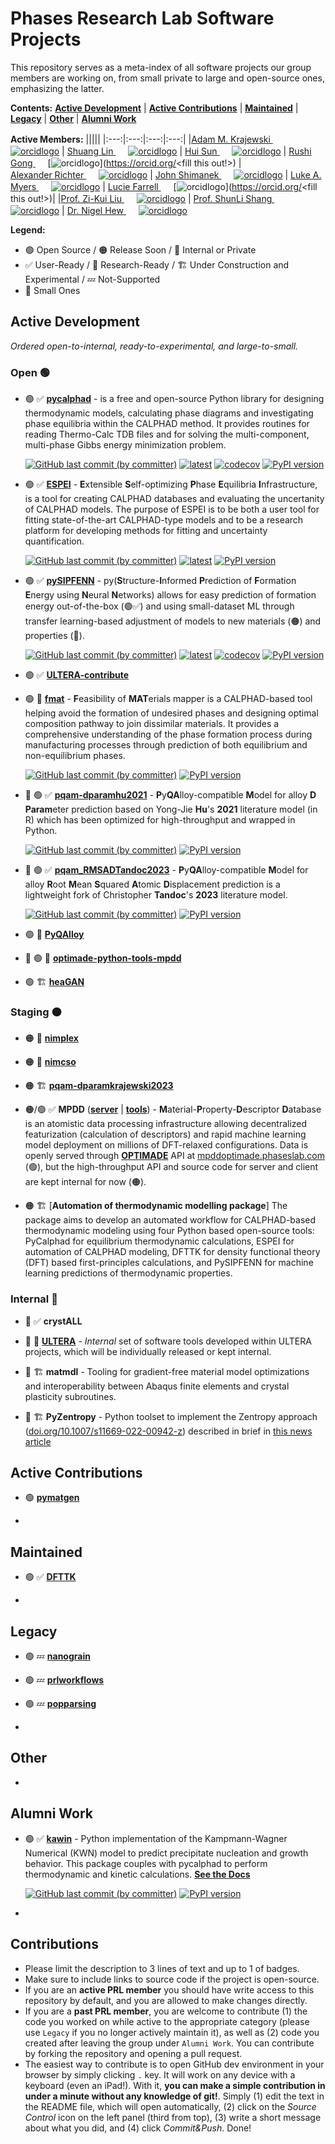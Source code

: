 # Phases Research Lab Software Projects
This repository serves as a meta-index of all software projects our group members are working on, from small private to large and open-source ones, emphasizing the latter.

**Contents:**
[**Active Development**](#Active-Development)  |  [**Active Contributions**](#Active-Contributions)  |  [**Maintained**](#Maintained)  |  [**Legacy**](#Legacy)  |  [**Other**](#Other)  |  [**Alumni Work**](#Alumni-Work)


**Active Members:**
|||||
|:---:|:---:|:---:|:---:|
|[Adam M. Krajewski <img src="https://raw.githubusercontent.com/FortAwesome/Font-Awesome/6.x/svgs/brands/github.svg" width="16" height="16">](https://github.com/amkrajewski) [![orcidlogo](https://info.orcid.org/wp-content/uploads/2019/11/orcid_16x16.png)](https://orcid.org/0000-0002-2266-0099)      |    [Shuang Lin <img src="https://raw.githubusercontent.com/FortAwesome/Font-Awesome/6.x/svgs/brands/github.svg" width="16" height="16">](https://github.com/ShuangLin212) [![orcidlogo](https://info.orcid.org/wp-content/uploads/2019/11/orcid_16x16.png)](https://orcid.org/<0009-0001-4154-4819>)     |    [Hui Sun <img src="https://raw.githubusercontent.com/FortAwesome/Font-Awesome/6.x/svgs/brands/github.svg" width="16" height="16">](https://github.com/HUISUN24) [![orcidlogo](https://info.orcid.org/wp-content/uploads/2019/11/orcid_16x16.png)](https://orcid.org/<0009-0000-3667-2165>)    |  [Rushi Gong <img src="https://raw.githubusercontent.com/FortAwesome/Font-Awesome/6.x/svgs/brands/github.svg" width="16" height="16">](https://github.com/RushiGong) [![orcidlogo](https://info.orcid.org/wp-content/uploads/2019/11/orcid_16x16.png)](https://orcid.org/<fill this out!>)  |  
[Alexander Richter <img src="https://raw.githubusercontent.com/FortAwesome/Font-Awesome/6.x/svgs/brands/github.svg" width="16" height="16">](https://github.com/amr8004) [![orcidlogo](https://info.orcid.org/wp-content/uploads/2019/11/orcid_16x16.png)](https://orcid.org/0000-0003-1253-1071)  |  [John Shimanek <img src="https://raw.githubusercontent.com/FortAwesome/Font-Awesome/6.x/svgs/brands/github.svg" width="16" height="16">](https://github.com/shimanek) [![orcidlogo](https://info.orcid.org/wp-content/uploads/2019/11/orcid_16x16.png)](https://orcid.org/0000-0002-2775-8466)  |  [Luke A. Myers <img src="https://raw.githubusercontent.com/FortAwesome/Font-Awesome/6.x/svgs/brands/github.svg" width="16" height="16">](https://github.com/lukeamyers) [![orcidlogo](https://info.orcid.org/wp-content/uploads/2019/11/orcid_16x16.png)](https://orcid.org/0009-0003-0823-0871)  |  [Lucie Farrell <img src="https://raw.githubusercontent.com/FortAwesome/Font-Awesome/6.x/svgs/brands/github.svg" width="16" height="16">](https://github.com/lucie-farrell) [![orcidlogo](https://info.orcid.org/wp-content/uploads/2019/11/orcid_16x16.png)](https://orcid.org/<fill this out!>)|
|[Prof. Zi-Kui Liu <img src="https://raw.githubusercontent.com/FortAwesome/Font-Awesome/6.x/svgs/brands/github.svg" width="16" height="16">](https://github.com/zikuiliu) [![orcidlogo](https://info.orcid.org/wp-content/uploads/2019/11/orcid_16x16.png)](https://orcid.org/0000-0003-3346-3696)   |   [Prof. ShunLi Shang <img src="https://raw.githubusercontent.com/FortAwesome/Font-Awesome/6.x/svgs/brands/github.svg" width="16" height="16">](https://github.com/shunlishang) [![orcidlogo](https://info.orcid.org/wp-content/uploads/2019/11/orcid_16x16.png)](https://orcid.org/0000-0002-6524-8897)  |  [Dr. Nigel Hew <img src="https://raw.githubusercontent.com/FortAwesome/Font-Awesome/6.x/svgs/brands/github.svg" width="16" height="16">](https://github.com/nhew1994) [![orcidlogo](https://info.orcid.org/wp-content/uploads/2019/11/orcid_16x16.png)](https://orcid.org/0000-0003-1374-4589)


**Legend:**
- 🟢 Open Source / 🟠 Release Soon / 🔴 Internal or Private
- ✅ User-Ready / 🔬 Research-Ready / 🏗 Under Construction and Experimental / 💤 Not-Supported
- 🤏 Small Ones

## Active Development

_Ordered open-to-internal, ready-to-experimental, and large-to-small._

### Open 🟢

- 🟢 ✅ [**pycalphad**](https://github.com/pycalphad/pycalphad) - is a free and open-source Python library for designing thermodynamic models, calculating phase diagrams and investigating phase equilibria within the CALPHAD method. It provides routines for reading Thermo-Calc TDB files and for solving the multi-component, multi-phase Gibbs energy minimization problem.

  [![GitHub last commit (by committer)](https://img.shields.io/github/last-commit/pycalphad/pycalphad?label=Last%20Commit)](https://github.com/pycalphad/pycalphad)
  [![latest](https://img.shields.io/badge/Read%20The%20Docs-Latest-green)](https://pycalphad.org/docs/latest/)
  [![codecov](https://codecov.io/gh/pycalphad/pycalphad/branch/develop/graph/badge.svg?token=Fu7FJZeJu0)](https://codecov.io/gh/pycalphad/pycalphad)
  [![PyPI version](https://badge.fury.io/py/pycalphad.svg)](https://pypi.org/project/pycalphad)

- 🟢 ✅ [**ESPEI**](https://github.com/PhasesResearchLab/ESPEI) - **E**xtensible **S**elf-optimizing **P**hase **E**quilibria **I**nfrastructure, is a tool for creating CALPHAD databases and evaluating the uncertanity of CALPHAD models. The purpose of ESPEI is to be both a user tool for fitting state-of-the-art CALPHAD-type models and to be a research platform for developing methods for fitting and uncertainty quantification.

  [![GitHub last commit (by committer)](https://img.shields.io/github/last-commit/PhasesResearchLab/ESPEI?label=Last%20Commit)](https://github.com/PhasesResearchLab/ESPEI)
  [![latest](https://img.shields.io/badge/Read%20The%20Docs-Latest-green)](https://espei.org/en/latest/)
  [![PyPI version](https://badge.fury.io/py/espei.svg)](https://pypi.org/project/espei)

- 🟢 ✅ [**pySIPFENN**](https://github.com/PhasesResearchLab/pySIPFENN) - py(**S**tructure-**I**nformed **P**rediction of **F**ormation **E**nergy using **N**eural **N**etworks) allows for easy prediction of formation energy out-of-the-box (🟢✅) and using small-dataset ML through transfer learning-based adjustment of models to new materials (🟠) and properties (🔴).

  [![GitHub last commit (by committer)](https://img.shields.io/github/last-commit/PhasesResearchLab/pysipfenn?label=Last%20Commit)](https://github.com/PhasesResearchLab/pySIPFENN)
  [![latest](https://img.shields.io/badge/Read%20The%20Docs-Latest-green)](https://pysipfenn.readthedocs.io/en/latest/)
  [![codecov](https://codecov.io/gh/PhasesResearchLab/pySIPFENN/branch/main/graph/badge.svg?token=S2J0KR0WKQ)](https://codecov.io/gh/PhasesResearchLab/pySIPFENN)
  [![PyPI version](https://badge.fury.io/py/pysipfenn.svg)](https://pypi.org/project/pysipfenn)


- 🟢 ✅ [**ULTERA-contribute**](https://github.com/PhasesResearchLab/ULTERA-contribute)

- 🟢 🔬 [**fmat**](https://github.com/HUISUN24/feasibility_map) - **F**easibility of **MAT**erials mapper is a CALPHAD-based tool helping avoid the formation of undesired phases and designing optimal composition pathway to join dissimilar materials. It provides a comprehensive understanding of the phase formation process during manufacturing processes through prediction of both equilibrium and non-equilibrium phases.

  [![GitHub last commit (by committer)](https://img.shields.io/github/last-commit/HUISUN24/feasibility_map?label=Last%20Commit)](https://github.com/HUISUN24/feasibility_map)
  [![PyPI version](https://badge.fury.io/py/fmat.svg)](https://pypi.org/project/fmat)

- 🤏 🟢 ✅ [**pqam-dparamhu2021**](https://github.com/amkrajewski/pqam-dparamhu2021) - **P**y**QA**lloy-compatible **M**odel for alloy **D** **Param**eter prediction based on Yong-Jie **Hu**'s **2021** literature model (in R) which has been optimized for high-throughput and wrapped in Python.

  [![GitHub last commit (by committer)](https://img.shields.io/github/last-commit/amkrajewski/pqam-dparamhu2021?label=Last%20Commit)](https://github.com/amkrajewski/pqam-dparamhu2021)
  [![PyPI version](https://badge.fury.io/py/pqam-dparamhu2021.svg)](https://pypi.org/project/pqam-dparamhu2021)

- 🤏 🟢 ✅ [**pqam_RMSADTandoc2023**](https://github.com/amkrajewski/pqam-dparamhu2021) - **P**y**QA**lloy-compatible **M**odel for alloy **R**oot **M**ean **S**quared **A**tomic **D**isplacement prediction is a lightweight fork of Christopher **Tandoc**'s **2023** literature model.

  [![GitHub last commit (by committer)](https://img.shields.io/github/last-commit/amkrajewski/pqam_RMSADTandoc2023?label=Last%20Commit)](https://github.com/amkrajewski/pqam_RMSADTandoc2023)
  [![PyPI version](https://badge.fury.io/py/pqam_RMSADTandoc2023.svg)](https://pypi.org/project/pqam_RMSADTandoc2023)

- 🟢 🔬 [**PyQAlloy**](https://github.com/PhasesResearchLab/PyQAlloy)

- 🤏 🟢 🔬 [**optimade-python-tools-mpdd**](https://github.com/PhasesResearchLab/optimade-python-tools-mpdd)

- 🟢 🏗 [**heaGAN**](https://github.com/amkrajewski/cGAN_demo)

### Staging 🟠

- 🟠 🔬 [**nimplex**](https://github.com/amkrajewski/nimplex)

- 🟠 🔬 [**nimcso**](https://github.com/amkrajewski/nimcso)

- 🟠 🏗 [**pqam-dparamkrajewski2023**](https://github.com/amkrajewski/pqam-dparamkrajewski2023)

- 🟠/🟢 ✅ **MPDD** ([**server**](https://github.com/PhasesResearchLab/MPDD-server) | [**tools**](https://github.com/PhasesResearchLab/MPDD-OPTIMADE)) - **M**aterial-**P**roperty-**D**escriptor **D**atabase is an atomistic data processing infrastructure allowing decentralized featurization (calculation of descriptors) and rapid machine learning model deployment on millions of DFT-relaxed configurations. Data is openly served through [**OPTIMADE**](https://github.com/Materials-Consortia/OPTIMADE) API at [mpddoptimade.phaseslab.com](http://mpddoptimade.phaseslab.com/) (🟢), but the high-throughput API and source code for server and client are kept internal for now (🟠). 

- 🟠 🏗 [**Automation of thermodynamic modelling package**] The package aims to develop an automated workflow for CALPHAD-based thermodynamic modeling using four Python based open-source tools: PyCalphad for equilibrium thermodynamic calculations, ESPEI for automation of CALPHAD modeling, DFTTK for density functional theory (DFT) based first-principles calculations, and PySIPFENN for machine learning predictions of thermodynamic properties.
### Internal 🔴

- 🔴 ✅ **crystALL**

- 🔴 🔬 [**ULTERA**](https://github.com/PhasesResearchLab/ULTERA) - _Internal_ set of software tools developed within ULTERA projects, which will be individually released or kept internal.

- 🔴 🏗 **matmdl** - Tooling for gradient-free material model optimizations and interoperability between Abaqus finite elements and crystal plasticity subroutines.

- 🔴 🏗 **PyZentropy** - Python toolset to implement the Zentropy approach ([doi.org/10.1007/s11669-022-00942-z](https://doi.org/10.1007/s11669-022-00942-z)) described in brief in [this news article](https://www.psu.edu/news/materials-research-institute/story/zentropy-and-art-creating-new-ferroelectric-materials/)
  

## Active Contributions

- 🟢 [**pymatgen**](https://github.com/amkrajewski/pymatgen)

- 


## Maintained

- 🟢 ✅ [**DFTTK**](https://github.com/PhasesResearchLab/dfttk)

- 


## Legacy

- 🟢 💤 [**nanograin**](https://github.com/PhasesResearchLab/nanograin)

- 🟢 💤 [**prlworkflows**](https://github.com/PhasesResearchLab/prlworkflows)

- 🟢 💤 [**popparsing**](https://github.com/PhasesResearchLab/popparsing)

- 



## Other

-



## Alumni Work

- 🟢 ✅ [**kawin**](https://github.com/materialsgenomefoundation/kawin) - Python implementation of the Kampmann-Wagner Numerical (KWN) model to predict precipitate nucleation and growth behavior. This package couples with pycalphad to perform thermodynamic and kinetic calculations. [**See the Docs**](https://kawin.org/)

  [![GitHub last commit (by committer)](https://img.shields.io/github/last-commit/materialsgenomefoundation/kawin?label=Last%20Commit)](https://github.com/materialsgenomefoundation/kawin)
  [![PyPI version](https://badge.fury.io/py/kawin.svg)](https://pypi.org/project/kawin)

- 

## Contributions

- Please limit the description to 3 lines of text and up to 1 of badges.
- Make sure to include links to source code if the project is open-source.
- If you are an **active PRL member** you should have write access to this repository by default, and you are allowed to make changes directly.
- If you are a **past PRL member**, you are welcome to contribute (1) the code you worked on while active to the appropriate category (please use `Legacy` if you no longer actively maintain it), as well as (2) code you created after leaving the group under `Alumni Work`. You can contribute by forking the repository and opening a pull request.
- The easiest way to contribute is to open GitHub dev environment in your browser by simply clicking `.` key. It will work on any device with a keyboard (even an iPad!). With it, **you can make a simple contribution in under a minute without any knowledge of git!**. Simply (1) edit the text in the README file, which will open automatically, (2) click on the _Source Control_ icon on the left panel (third from top), (3) write a short message about what you did, and (4) click _Commit&Push_. Done!
